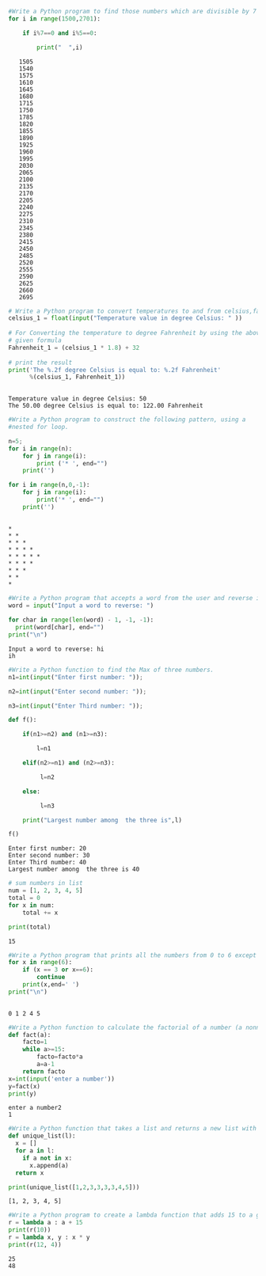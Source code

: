 ```python
#Write a Python program to find those numbers which are divisible by 7 and multiple of 5, between 1500 and 2700 (both included)
for i in range(1500,2701):

    if i%7==0 and i%5==0:

        print("  ",i)

```

       1505
       1540
       1575
       1610
       1645
       1680
       1715
       1750
       1785
       1820
       1855
       1890
       1925
       1960
       1995
       2030
       2065
       2100
       2135
       2170
       2205
       2240
       2275
       2310
       2345
       2380
       2415
       2450
       2485
       2520
       2555
       2590
       2625
       2660
       2695
    


```python
# Write a Python program to convert temperatures to and from celsius,fahrenheit.[ Formula : c/5 = f-32/9 [ where c = temperature in celsius and f = temperature infahrenheit ]
celsius_1 = float(input("Temperature value in degree Celsius: " ))  
  
# For Converting the temperature to degree Fahrenheit by using the above  
# given formula  
Fahrenheit_1 = (celsius_1 * 1.8) + 32  
    
# print the result  
print('The %.2f degree Celsius is equal to: %.2f Fahrenheit'  
      %(celsius_1, Fahrenheit_1))  
  
```

    Temperature value in degree Celsius: 50
    The 50.00 degree Celsius is equal to: 122.00 Fahrenheit
    


```python
#Write a Python program to construct the following pattern, using a
#nested for loop.

n=5;
for i in range(n):
    for j in range(i):
        print ('* ', end="")
    print('')

for i in range(n,0,-1):
    for j in range(i):
        print('* ', end="")
    print('')
	

```

    
    * 
    * * 
    * * * 
    * * * * 
    * * * * * 
    * * * * 
    * * * 
    * * 
    * 
    


```python
#Write a Python program that accepts a word from the user and reverse it.
word = input("Input a word to reverse: ")
 
for char in range(len(word) - 1, -1, -1):
  print(word[char], end="")
print("\n")
```

    Input a word to reverse: hi
    ih
    
    


```python
#Write a Python function to find the Max of three numbers.
n1=int(input("Enter first number: "));

n2=int(input("Enter second number: "));

n3=int(input("Enter Third number: "));

def f():

    if(n1>=n2) and (n1>=n3):

        l=n1

    elif(n2>=n1) and (n2>=n3):

         l=n2

    else:

         l=n3

    print("Largest number among  the three is",l)

f()
```

    Enter first number: 20
    Enter second number: 30
    Enter Third number: 40
    Largest number among  the three is 40
    


```python
# sum numbers in list
num = [1, 2, 3, 4, 5]
total = 0
for x in num:
    total += x

print(total)
```

    15
    


```python
#Write a Python program that prints all the numbers from 0 to 6 except 3 and 6. Note : Use 'continue' statement.
for x in range(6):
    if (x == 3 or x==6):
        continue
    print(x,end=' ')
print("\n")
 
```

    0 1 2 4 5 
    
    


```python
#Write a Python function to calculate the factorial of a number (a nonnegative integer). The function accepts the number as an argument.
def fact(a): 
    facto=1 
    while a>=15: 
        facto=facto*a 
        a=a-1 
    return facto 
x=int(input('enter a number')) 
y=fact(x) 
print(y) 
```

    enter a number2
    1
    


```python
#Write a Python function that takes a list and returns a new list with unique elements of the first list
def unique_list(l):
  x = []
  for a in l:
    if a not in x:
      x.append(a)
  return x

print(unique_list([1,2,3,3,3,3,4,5]))
```

    [1, 2, 3, 4, 5]
    


```python
#Write a Python program to create a lambda function that adds 15 to a given number passed in as an argument, also create a lambda function that multiplies argument x with argument y and print the result. Bonus
r = lambda a : a + 15
print(r(10))
r = lambda x, y : x * y
print(r(12, 4))
```

    25
    48
    


```python

```
